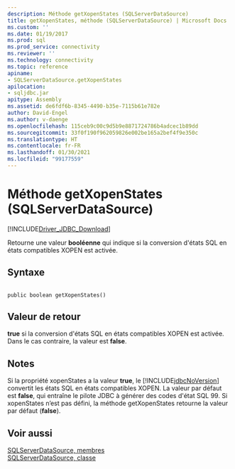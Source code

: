 ```yaml
---
description: Méthode getXopenStates (SQLServerDataSource)
title: getXopenStates, méthode (SQLServerDataSource) | Microsoft Docs
ms.custom: ''
ms.date: 01/19/2017
ms.prod: sql
ms.prod_service: connectivity
ms.reviewer: ''
ms.technology: connectivity
ms.topic: reference
apiname:
- SQLServerDataSource.getXopenStates
apilocation:
- sqljdbc.jar
apitype: Assembly
ms.assetid: de6fdf6b-8345-4490-b35e-7115b61e782e
author: David-Engel
ms.author: v-daenge
ms.openlocfilehash: 115ceb9c00c9d5b9e8871724786b4adcec1b89dd
ms.sourcegitcommit: 33f0f190f962059826e002be165a2bef4f9e350c
ms.translationtype: HT
ms.contentlocale: fr-FR
ms.lasthandoff: 01/30/2021
ms.locfileid: "99177559"
---
```

# <a name="getxopenstates-method-sqlserverdatasource"></a>Méthode getXopenStates (SQLServerDataSource)
[!INCLUDE[Driver_JDBC_Download](../../../includes/driver_jdbc_download.md)]

  Retourne une valeur **booléenne** qui indique si la conversion d'états SQL en états compatibles XOPEN est activée.  
  
## <a name="syntax"></a>Syntaxe  
  
```  
  
public boolean getXopenStates()  
```  
  
## <a name="return-value"></a>Valeur de retour  
 **true** si la conversion d'états SQL en états compatibles XOPEN est activée. Dans le cas contraire, la valeur est **false**.  
  
## <a name="remarks"></a>Notes  
 Si la propriété xopenStates a la valeur **true**, le [!INCLUDE[jdbcNoVersion](../../../includes/jdbcnoversion_md.md)] convertit les états SQL en états compatibles XOPEN. La valeur par défaut est **false**, qui entraîne le pilote JDBC à générer des codes d'état SQL 99. Si xopenStates n’est pas défini, la méthode getXopenStates retourne la valeur par défaut (**false**).  
  
## <a name="see-also"></a>Voir aussi  
 [SQLServerDataSource, membres](../../../connect/jdbc/reference/sqlserverdatasource-members.md)   
 [SQLServerDataSource, classe](../../../connect/jdbc/reference/sqlserverdatasource-class.md)  
  
  
